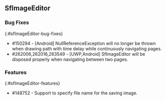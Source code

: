 ## SfImageEditor

### Bug Fixes
{:#sfImageEditor-bug-fixes}

* \#150294 - [Android] NullReferenceException will no longer be thrown when drawing path with time delay while continuously navigating pages.
* \#262006,262016,263549 - [UWP,Android] SfImageEditor will be disposed properly when navigating between two pages. 

### Features
{:#sfImageEditor-features}

* \#148752 - Support to specify file name for the saving image.
